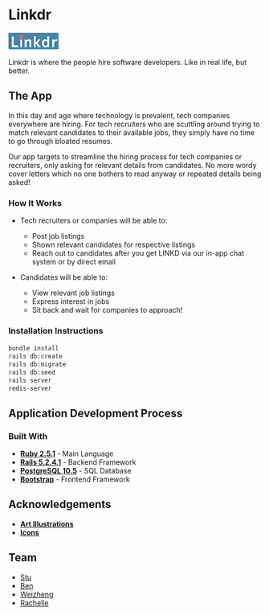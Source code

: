 # Linkdr

![logo](/public/small-logo.png)

Linkdr is where the people hire software developers. Like in real life, but better.

## The App

In this day and age where technology is prevalent, tech companies everywhere are hiring. For tech recruiters who are scuttling around trying to match relevant candidates to their available jobs, they simply have no time to go through bloated resumes. 

Our app targets to streamline the hiring process for tech companies or recruiters, only asking for relevant details from candidates. No more wordy cover letters which no one bothers to read anyway or repeated details being asked! 

### How It Works

- Tech recruiters or companies will be able to:
  - Post job listings
  - Shown relevant candidates for respective listings
  - Reach out to candidates after you get LINKD via our in-app chat system or by direct email
  
- Candidates will be able to:
  - View relevant job listings
  - Express interest in jobs
  - Sit back and wait for companies to approach!
  
### Installation Instructions
``` 
bundle install
rails db:create
rails db:migrate
rails db:seed
rails server
redis-server
```


## Application Development Process
### Built With
- **[Ruby 2.5.1](https://www.ruby-lang.org/en/)** - Main Language
- **[Rails 5.2.4.1](https://rubyonrails.org)** - Backend Framework
- **[PostgreSQL 10.5]()** - SQL Database
- **[Bootstrap](https://getbootstrap.com/)** - Frontend Framework

## Acknowledgements

- **[Art Illustrations](https://mixkit.co/free-stock-art/)** 
- **[Icons](https://material.io/resources/icons/?style=baseline)**

## Team

- [Stu](https://github.com/LaustinSpayce)
- [Ben](https://github.com/benjacoblee)
- [Weizheng](https://github.com/weizheng1910)
- [Rachelle](https://github.com/rachellesg)
